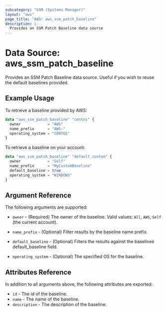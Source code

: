 ```yaml
---
subcategory: "SSM (Systems Manager)"
layout: "aws"
page_title: "AWS: aws_ssm_patch_baseline"
description: |-
  Provides an SSM Patch Baseline data source
---
```


# Data Source: aws_ssm_patch_baseline

Provides an SSM Patch Baseline data source. Useful if you wish to reuse the default baselines provided.

## Example Usage

To retrieve a baseline provided by AWS:

```terraform
data "aws_ssm_patch_baseline" "centos" {
  owner            = "AWS"
  name_prefix      = "AWS-"
  operating_system = "CENTOS"
}
```

To retrieve a baseline on your account:

```terraform
data "aws_ssm_patch_baseline" "default_custom" {
  owner            = "Self"
  name_prefix      = "MyCustomBaseline"
  default_baseline = true
  operating_system = "WINDOWS"
}
```

## Argument Reference

The following arguments are supported:

* `owner` - (Required) The owner of the baseline. Valid values: `All`, `AWS`, `Self` (the current account).

* `name_prefix` - (Optional) Filter results by the baseline name prefix.

* `default_baseline` - (Optional) Filters the results against the baselines default_baseline field.

* `operating_system` - (Optional) The specified OS for the baseline.

## Attributes Reference

In addition to all arguments above, the following attributes are exported:

* `id` - The id of the baseline.
* `name` - The name of the baseline.
* `description` - The description of the baseline.
